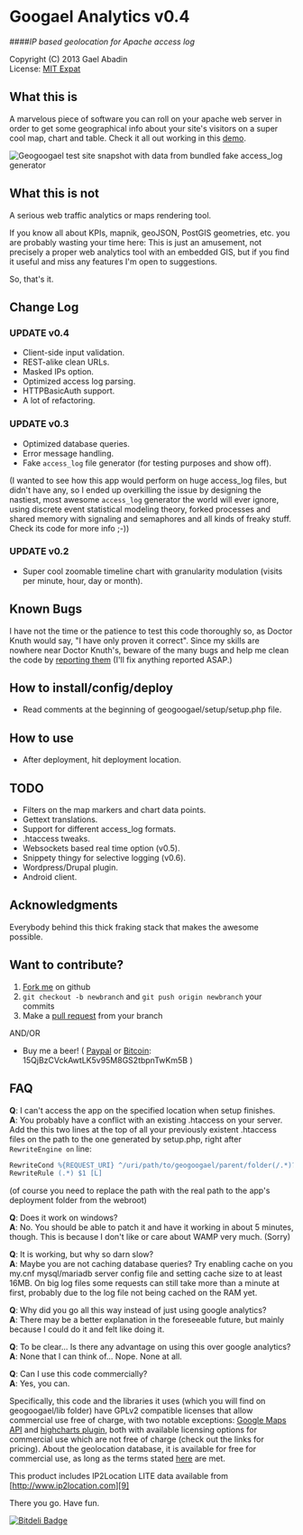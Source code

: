 Googael Analytics v0.4
======================
####*IP based geolocation for Apache access log*

 Copyright (C) 2013 Gael Abadin<br/>
 License: [MIT Expat][1]
‎
## What this is

A marvelous piece of software you can roll on your apache web server in order to get some geographical info about your site's visitors on a super cool map, chart and table.  Check it all out working in this [demo][2].

![Geogoogael test site snapshot with data from bundled fake access_log generator](http://i.imgur.com/1XTHzX9.png "This is how geogoogael's test site looks like. Data is fake on this site! (generated by geoogogael's fake access_log generator. Check it out!)")

## What this is not

A serious web traffic analytics or maps rendering tool.

If you know all about KPIs, mapnik, geoJSON, PostGIS geometries, etc. you are probably wasting your time here: This is just an amusement, not precisely a proper web analytics tool with an embedded GIS, but if you find it useful and miss any features I'm open to suggestions.

So, that's it.

## Change Log

### UPDATE v0.4 

* Client-side input validation. 
* REST-alike clean URLs. 
* Masked IPs option. 
* Optimized access log parsing. 
* HTTPBasicAuth support. 
* A lot of refactoring.

### UPDATE v0.3 

* Optimized database queries.
* Error message handling.
* Fake `access_log` file generator (for testing purposes and show off).

(I wanted to see how this app would perform on huge access_log files, but didn't have any, so I ended up overkilling the issue by designing the nastiest, most awesome `access_log` generator the world will ever ignore, using discrete event statistical modeling theory, forked processes and shared memory with signaling and semaphores and all kinds of freaky stuff. Check its code for more info ;-))

### UPDATE v0.2 

* Super cool zoomable timeline chart with granularity modulation (visits per minute, hour, day or month).

## Known Bugs

I have not the time or the patience to test this code thoroughly so, as Doctor Knuth would say, "I have only proven it correct". Since my skills are nowhere near Doctor Knuth's, beware of the many bugs and help me clean the code by [reporting them][2] (I'll fix anything reported ASAP.) 

## How to install/config/deploy

* Read comments at the beginning of geogoogael/setup/setup.php file.

## How to use

* After deployment, hit deployment location.

## TODO

* Filters on the map markers and chart data points. 
* Gettext translations. 
* Support for different access_log formats. 
* .htaccess tweaks. 
* Websockets based real time option (v0.5).
* Snippety thingy for selective logging (v0.6).
* Wordpress/Drupal plugin. 
* Android client.

 
## Acknowledgments

Everybody behind this thick fraking stack that makes the awesome possible.

## Want to contribute?

1. [Fork me][3] on github 
2. `git checkout -b newbranch` and `git push origin newbranch` your commits
3. Make a [pull request](https://github.com/elcodedocle/geogoogael/compare/) from your branch

AND/OR

* Buy me a beer! ( [Paypal][4] or [Bitcoin][5]: 15QjBzCVckAwtLK5v95M8GS2tbpnTwKm5B )

## FAQ

**Q**: I can't access the app on the specified location when setup finishes.<br/>
**A**: You probably have a conflict with an existing .htaccess on your server. Add the this two lines at the top of all your previously existent .htaccess files on the path to the one generated by setup.php, right after `RewriteEngine on` line:
```apache
RewriteCond %{REQUEST_URI} ^/uri/path/to/geogoogael/parent/folder(/.*)?$
RewriteRule (.*) $1 [L]
```
(of course you need to replace the path with the real path to the app's deployment folder from the webroot)

**Q**: Does it work on windows?<br/>
**A**: No. You should be able to patch it and have it working in about 5 minutes, though. This is because I don't like or care about WAMP very much. (Sorry)

**Q**: It is working, but why so darn slow?<br/> 
**A**: Maybe you are not caching database queries? Try enabling cache on you my.cnf mysql/mariadb server config file and setting cache size to at least 16MB. On big log files some requests can still take more than a minute at first, probably due to the log file not being cached on the RAM yet.

**Q**: Why did you go all this way instead of just using google analytics?<br/>
**A**: There may be a better explanation in the foreseeable future, but mainly because I could do it and felt like doing it.

**Q**: To be clear... Is there any advantage on using this over google analytics?<br/>
**A**: None that I can think of... Nope. None at all.

**Q**: Can I use this code commercially?<br/>
**A**: Yes, you can. 

Specifically, this code and the libraries it uses (which you will find on geogoogael/lib folder) have GPLv2 compatible licenses that allow commercial use free of charge, with two notable exceptions: [Google Maps API][6] and [highcharts plugin][7], both with available licensing options for commercial use which are not free of charge (check out the links for pricing). About the geolocation database, it is available for free for commercial use, as long as the terms stated [here][8] are met. 

This product includes IP2Location LITE data available from [http://www.ip2location.com][9]

There you go. Have fun.

[![Bitdeli Badge](https://d2weczhvl823v0.cloudfront.net/elcodedocle/geogoogael/trend.png)](https://bitdeli.com/free "Bitdeli Badge")

[1]: https://github.com/elcodedocle/geogoogael/blob/master/LICENSE
[2]: http://tester:retset@geovolutions.com/geogoogael/test
[3]: https://github.com/elcodedocle/geogoogael/fork
[4]: http://goo.gl/zCDmg5
[5]: bitcoin:15QjBzCVckAwtLK5v95M8GS2tbpnTwKm5B
[6]: http://goo.gl/XC8UjG
[7]: http://goo.gl/dq0bwj
[8]: http://lite.ip2location.com/terms-of-use
[9]: http://www.ip2location.com
